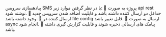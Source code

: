 پیادهسازی سرویس SMS با در نظر گرفتن موارد زیر:
 پروژه به صورت api rest نوشته شود.
 حداقل دو ارسال کننده داشته باشد و قابلیت اضافه شدن سرویس جدید وجود داشته باشد.
 ارسال کننده در file config قابل تغییر باشد.
 ارسال به صورت async انجام شود.
 پیامک های ارسالی ذخیره شوند و قابلیت گزارش گیری داشته باشد.
